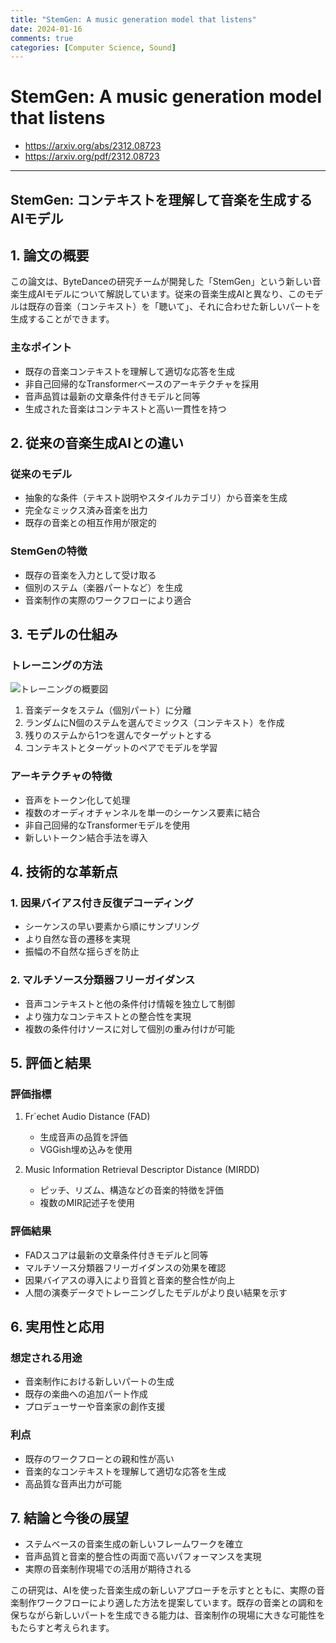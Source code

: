 ```yaml
---
title: "StemGen: A music generation model that listens"
date: 2024-01-16
comments: true
categories: [Computer Science, Sound]
---
```


# StemGen: A music generation model that listens
- <https://arxiv.org/abs/2312.08723>
- <https://arxiv.org/pdf/2312.08723>

---

## StemGen: コンテキストを理解して音楽を生成するAIモデル

## 1. 論文の概要

この論文は、ByteDanceの研究チームが開発した「StemGen」という新しい音楽生成AIモデルについて解説しています。従来の音楽生成AIと異なり、このモデルは既存の音楽（コンテキスト）を「聴いて」、それに合わせた新しいパートを生成することができます。

### 主なポイント
- 既存の音楽コンテキストを理解して適切な応答を生成
- 非自己回帰的なTransformerベースのアーキテクチャを採用
- 音声品質は最新の文章条件付きモデルと同等
- 生成された音楽はコンテキストと高い一貫性を持つ

## 2. 従来の音楽生成AIとの違い

### 従来のモデル
- 抽象的な条件（テキスト説明やスタイルカテゴリ）から音楽を生成
- 完全なミックス済み音楽を出力
- 既存の音楽との相互作用が限定的

### StemGenの特徴
- 既存の音楽を入力として受け取る
- 個別のステム（楽器パートなど）を生成
- 音楽制作の実際のワークフローにより適合

## 3. モデルの仕組み

### トレーニングの方法

![トレーニングの概要図](https://github.com/user-attachments/assets/8b4d3aeb-e182-4a36-86b8-2b35a494cda0)

1. 音楽データをステム（個別パート）に分離
2. ランダムにN個のステムを選んでミックス（コンテキスト）を作成
3. 残りのステムから1つを選んでターゲットとする
4. コンテキストとターゲットのペアでモデルを学習

### アーキテクチャの特徴
- 音声をトークン化して処理
- 複数のオーディオチャンネルを単一のシーケンス要素に結合
- 非自己回帰的なTransformerモデルを使用
- 新しいトークン結合手法を導入

## 4. 技術的な革新点

### 1. 因果バイアス付き反復デコーディング
- シーケンスの早い要素から順にサンプリング
- より自然な音の遷移を実現
- 振幅の不自然な揺らぎを防止

### 2. マルチソース分類器フリーガイダンス
- 音声コンテキストと他の条件付け情報を独立して制御
- より強力なコンテキストとの整合性を実現
- 複数の条件付けソースに対して個別の重み付けが可能

## 5. 評価と結果

### 評価指標
1. Fr´echet Audio Distance (FAD)
   - 生成音声の品質を評価
   - VGGish埋め込みを使用

2. Music Information Retrieval Descriptor Distance (MIRDD)
   - ピッチ、リズム、構造などの音楽的特徴を評価
   - 複数のMIR記述子を使用

### 評価結果
- FADスコアは最新の文章条件付きモデルと同等
- マルチソース分類器フリーガイダンスの効果を確認
- 因果バイアスの導入により音質と音楽的整合性が向上
- 人間の演奏データでトレーニングしたモデルがより良い結果を示す

## 6. 実用性と応用

### 想定される用途
- 音楽制作における新しいパートの生成
- 既存の楽曲への追加パート作成
- プロデューサーや音楽家の創作支援

### 利点
- 既存のワークフローとの親和性が高い
- 音楽的なコンテキストを理解して適切な応答を生成
- 高品質な音声出力が可能

## 7. 結論と今後の展望

- ステムベースの音楽生成の新しいフレームワークを確立
- 音声品質と音楽的整合性の両面で高いパフォーマンスを実現
- 実際の音楽制作現場での活用が期待される

この研究は、AIを使った音楽生成の新しいアプローチを示すとともに、実際の音楽制作ワークフローにより適した方法を提案しています。既存の音楽との調和を保ちながら新しいパートを生成できる能力は、音楽制作の現場に大きな可能性をもたらすと考えられます。
